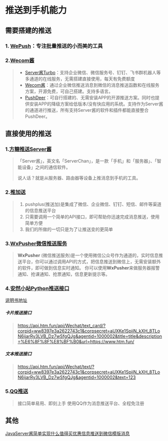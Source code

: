 # 推送到手机能力

## 需要搭建的推送

### 1. [WePush](https://gitee.com/zhoubochina/WePush)：专注批量推送的小而美的工具

### 2.[Wecom酱](https://github.com/easychen/wecomchan)

> - [Server酱Turbo](https://sct.ftqq.com/)：支持企业微信、微信服务号、钉钉、飞书群机器人等多通道的在线服务，无需搭建直接使用，每天有免费额度
> - [Wecom酱](https://github.com/easychen/wecomchan)：通过企业微信推送消息到微信的消息推送函数和在线服务方案，开源免费，可自己搭建。支持多语言。
> - [PushDeer](https://github.com/easychen/pushdeer)：可自行搭建的、无需安装APP的开源推送方案。同时也提供安装APP的降级方案给低版本/没有快应用的系统。支持作为Server酱的通道进行推送，所有支持Server酱的软件和插件都能直接整合PushDeer。

## 直接使用的推送

### 1.[方糖推送Server酱](https://sct.ftqq.com/)

> 「Server酱」，英文名「ServerChan」，是一款「手机」和「服务器」、「智能设备」之间的通信软件。
>
> 说人话？就是从服务器、路由器等设备上推消息到手机的工具。

### 2.[推加送](http://pushplus.plus/)

> 1. pushplus(推送加)是集成了微信、企业微信、钉钉、短信、邮件等渠道的信息推送平台
> 2. 只需要调用一个简单的API接口，即可帮助你迅速完成消息推送，使用简单方便
> 3. 我们的所做的一切只是为了让推送变的更简单

### 3.[WxPusher微信推送服务](https://wxpusher.zjiecode.com/docs/)

> **WxPusher** (微信推送服务)是一个使用微信公众号作为通道的，实时信息推送平台，你可以通过调用API的方式，把信息推送到微信上，无需安装额外的软件，即可做到信息实时通知。 你可以使用**WxPusher**来做服务器报警通知、抢课通知、抢票通知，信息更新提示等。

### 4.[安然小站Python推送接口](https://www.htm.fun/archives/python-flask-api-server-jiang.html)

[说明书地址](https://www.52pojie.cn/thread-1338005-1-1.html)

##### 卡片推送接口

> https://api.htm.fun/api/Wechat/text_card/?corpid=ww8397e3a2622743c1&corpsecret=aUXKe1SpiiN_kXH_8TLoN6ijarRy3LVB_Dz7wSfgQJg&agentid=1000002&title=title&description=%E6%8F%8F%E8%BF%B0&url=https://www.htm.fun/

##### 文本推送接口

> https://api.htm.fun/api/Wechat/text/?corpid=ww8397e3a2622743c1&corpsecret=aUXKe1SpiiN_kXH_8TLoN6ijarRy3LVB_Dz7wSfgQJg&agentid=1000002&text=123



### 5.[QQ推送](https://qmsg.zendee.cn/)

> 接口简单易用、即刻上手
> 使用QQ作为消息推送平台、全程免注册





## 其他

[JavaServer酱简单实现什么值得买优惠信息推送到微信模版消息](https://www.52pojie.cn/thread-1327110-1-3.html)

